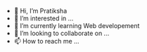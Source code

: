 - 👋 Hi, I’m Pratiksha
- 👀 I’m interested in ...
- 🌱 I’m currently learning Web developement
- 💞️ I’m looking to collaborate on ...
- 📫 How to reach me ...

<!---
Pratiksha007-oss/Pratiksha007-oss is a ✨ special ✨ repository because its `README.md` (this file) appears on your GitHub profile.
You can click the Preview link to take a look at your changes.
--->
